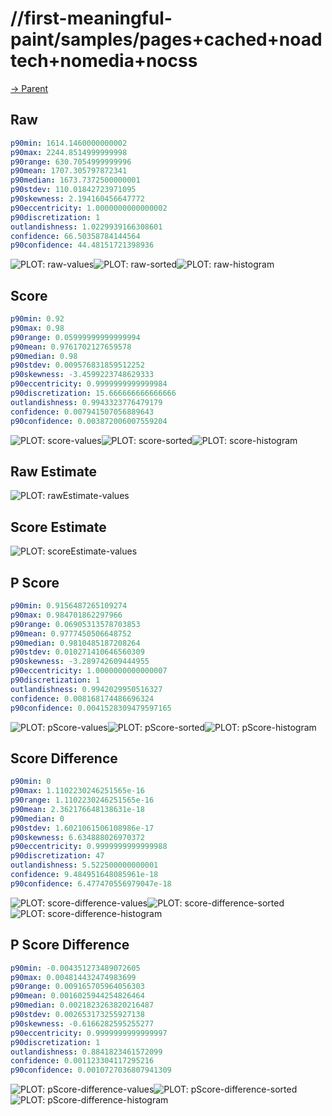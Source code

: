 
# //first-meaningful-paint/samples/pages+cached+noadtech+nomedia+nocss

[→ Parent](../..)


## Raw


```yaml
p90min: 1614.1460000000002
p90max: 2244.8514999999998
p90range: 630.7054999999996
p90mean: 1707.305797872341
p90median: 1673.7372500000001
p90stdev: 110.01842723971095
p90skewness: 2.194160456647772
p90eccentricity: 1.0000000000000002
p90discretization: 1
outlandishness: 1.0229939166308601
confidence: 66.50358784144564
p90confidence: 44.48151721398936

```

![PLOT: raw-values](./raw/values.svg)![PLOT: raw-sorted](./raw/sorted.svg)![PLOT: raw-histogram](./raw/histogram.svg)
## Score


```yaml
p90min: 0.92
p90max: 0.98
p90range: 0.05999999999999994
p90mean: 0.9761702127659578
p90median: 0.98
p90stdev: 0.009576831859512252
p90skewness: -3.4599223748629333
p90eccentricity: 0.9999999999999984
p90discretization: 15.666666666666666
outlandishness: 0.9943323776479179
confidence: 0.007941507056889643
p90confidence: 0.003872006007559204

```

![PLOT: score-values](./score/values.svg)![PLOT: score-sorted](./score/sorted.svg)![PLOT: score-histogram](./score/histogram.svg)
## Raw Estimate

![PLOT: rawEstimate-values](./rawEstimate/values.svg)
## Score Estimate

![PLOT: scoreEstimate-values](./scoreEstimate/values.svg)
## P Score


```yaml
p90min: 0.9156487265109274
p90max: 0.984701862297966
p90range: 0.06905313578703853
p90mean: 0.9777450506648752
p90median: 0.9810485187208264
p90stdev: 0.010271410646560309
p90skewness: -3.289742609444955
p90eccentricity: 1.0000000000000007
p90discretization: 1
outlandishness: 0.9942029950516327
confidence: 0.008168174486696324
p90confidence: 0.0041528309479597165

```

![PLOT: pScore-values](./pScore/values.svg)![PLOT: pScore-sorted](./pScore/sorted.svg)![PLOT: pScore-histogram](./pScore/histogram.svg)
## Score Difference


```yaml
p90min: 0
p90max: 1.1102230246251565e-16
p90range: 1.1102230246251565e-16
p90mean: 2.362176648138631e-18
p90median: 0
p90stdev: 1.6021061506108986e-17
p90skewness: 6.634888026970372
p90eccentricity: 0.9999999999999988
p90discretization: 47
outlandishness: 5.522500000000001
confidence: 9.484951648085961e-18
p90confidence: 6.477470556979047e-18

```

![PLOT: score-difference-values](./score-difference/values.svg)![PLOT: score-difference-sorted](./score-difference/sorted.svg)![PLOT: score-difference-histogram](./score-difference/histogram.svg)
## P Score Difference


```yaml
p90min: -0.004351273489072605
p90max: 0.004814432474983699
p90range: 0.009165705964056303
p90mean: 0.0016025944254826464
p90median: 0.0021823263820216487
p90stdev: 0.002653173255927138
p90skewness: -0.6166282595255277
p90eccentricity: 0.9999999999999997
p90discretization: 1
outlandishness: 0.8841823461572099
confidence: 0.001123304117295216
p90confidence: 0.0010727036807941309

```

![PLOT: pScore-difference-values](./pScore-difference/values.svg)![PLOT: pScore-difference-sorted](./pScore-difference/sorted.svg)![PLOT: pScore-difference-histogram](./pScore-difference/histogram.svg)